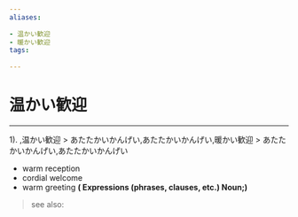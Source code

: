 ```yaml
---
aliases:
    
- 温かい歓迎
- 暖かい歓迎
tags:
    
---
```


# 温かい歓迎
---
1).
,温かい歓迎 > あたたかいかんげい,あたたかいかんげい,暖かい歓迎 > あたたかいかんげい,あたたかいかんげい

- warm reception
- cordial welcome
- warm greeting
**( Expressions (phrases, clauses, etc.) Noun;)**
> see also: 
            